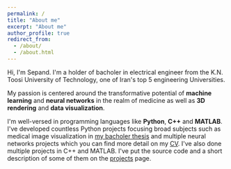 ```yaml
---
permalink: /
title: "About me"
excerpt: "About me"
author_profile: true
redirect_from: 
  - /about/
  - /about.html
---
```

Hi, I'm Sepand. I'm a holder of bacholer in electrical engineer from the K.N. Toosi University of Technology, one of Iran's top 5 engineering Universities.

My passion is centered around the transformative potential of **machine learning** and **neural networks** in the realm of medicine as well as **3D rendering** and **data visualization**. 

I'm well-versed in programming languages like **Python**, **C++** and **MATLAB**. I've developed countless Python projects focusing broad subjects such as medical image visualization in [my bacholer thesis](projects/medvispy) and multiple neural networks projects which you can find more detail on my [CV](/cv/). I've also done multiple projects in C++ and MATLAB. I've put the source code and a short description of some of them on the [projects](/projects/) page.

